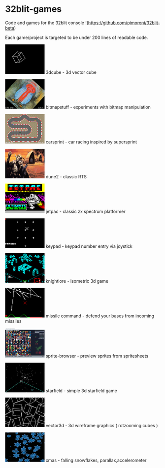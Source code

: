 # 32blit-games
Code and games for the 32blit console  !(https://github.com/pimoroni/32blit-beta)

Each game/project is targeted to be under 200 lines of readable code.

![](https://raw.githubusercontent.com/mikerr/32blit-games/master/3dcube/splash.png)
3dcube - 3d vector cube 

![](https://raw.githubusercontent.com/mikerr/32blit-games/master/bitmapstuff/splash.png)
bitmapstuff - experiments with bitmap manipulation

![](https://raw.githubusercontent.com/mikerr/32blit-games/master/carsprint/splash.png)
carsprint - car racing inspired by supersprint

![](https://raw.githubusercontent.com/mikerr/32blit-games/master/dune2/splash.png)
dune2 - classic RTS

![](https://raw.githubusercontent.com/mikerr/32blit-games/master/jetpac/splash.png)
jetpac - classic zx spectrum platformer

![](https://raw.githubusercontent.com/mikerr/32blit-games/master/keypad/splash.png)
keypad - keypad number entry via joystick

![](https://raw.githubusercontent.com/mikerr/32blit-games/master/knightlore/splash.png)
knightlore - isometric 3d game 

![](https://raw.githubusercontent.com/mikerr/32blit-games/master/missile/splash.png)
missile command - defend your bases from incoming missiles

![](https://raw.githubusercontent.com/mikerr/32blit-games/master/sprite-browser/splash.png)
sprite-browser - preview sprites from spritesheets

![](https://raw.githubusercontent.com/mikerr/32blit-games/master/starfield/splash.png)
starfield - simple 3d starfield game 

![](https://raw.githubusercontent.com/mikerr/32blit-games/master/vector3d/splash.png)
vector3d - 3d wireframe graphics  ( rotzooming cubes )

![](https://raw.githubusercontent.com/mikerr/32blit-games/master/xmas/splash.png)
xmas - falling snowflakes, parallax,accelerometer
